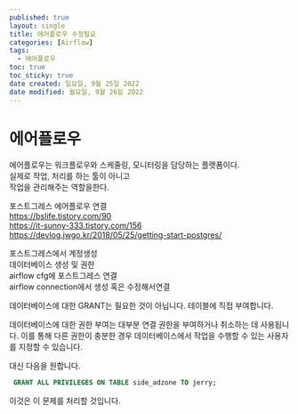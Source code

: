 ```yaml
---
published: true
layout: single
title: 에어플로우 수정필요
categories: [Airflow]
tags:
  - 에어플로우
toc: true
toc_sticky: true
date created: 일요일, 9월 25일 2022
date modified: 월요일, 9월 26일 2022
---
```


# 에어플로우
에어플로우는 워크플로우와 스케줄링, 모니터링을 담당하는 플랫폼이다.  
실제로 작업, 처리를 하는 툴이 아니고  
작업을 관리해주는 역할을한다.


포스트그레스 에어플로우 연결  
<https://bslife.tistory.com/90>  
<https://it-sunny-333.tistory.com/156>  
<https://devlog.jwgo.kr/2018/05/25/getting-start-postgres/>

포스트그레스에서 계정생성  
데이터베이스 생성 및 권한  
airflow cfg에 포스트그레스 연결  
airflow connection에서 생성 혹은 수정해서연결


데이터베이스에 대한 GRANT는 필요한 것이 아닙니다. 테이블에 직접 부여합니다.

데이터베이스에 대한 권한 부여는 대부분 연결 권한을 부여하거나 취소하는 데 사용됩니다. 이를 통해 다른 권한이 충분한 경우 데이터베이스에서 작업을 수행할 수 있는 사용자를 지정할 수 있습니다.

대신 다음을 원합니다.

```sql
 GRANT ALL PRIVILEGES ON TABLE side_adzone TO jerry;
```

이것은 이 문제를 처리할 것입니다.
